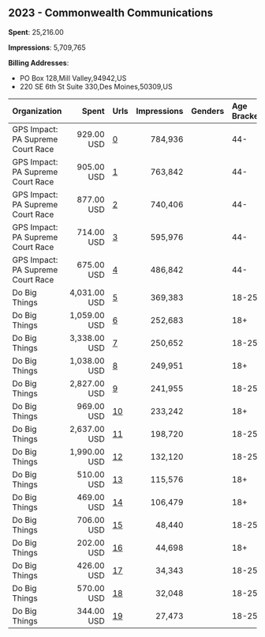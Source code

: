 ## 2023 - Commonwealth Communications 
**Spent**: 25,216.00

**Impressions**: 5,709,765

**Billing Addresses**: 
- PO Box 128,Mill Valley,94942,US
- 220 SE 6th St Suite 330,Des Moines,50309,US

|Organization|Spent|Urls|Impressions|Genders|Age Brackets|Country Codes|Billing Addresses|
|:---|---:|:---|---:|:---|:---|:---|:---|
|GPS Impact: PA Supreme Court Race|929.00 USD|[0](https://www.snap.com/political-ads/asset/c24e1fd55627934e84821f53773f1da0eef783a2e3182438ce9c78259eeb5b35?mediaType=mp4)|784,936||44-|united states|220 SE 6th St Suite 330,Des Moines,50309,US|
|GPS Impact: PA Supreme Court Race|905.00 USD|[1](https://www.snap.com/political-ads/asset/3c9b24f695d39a346282059a5070b90376016192b81720d9d9ac67d4b920cfc6?mediaType=mp4)|763,842||44-|united states|220 SE 6th St Suite 330,Des Moines,50309,US|
|GPS Impact: PA Supreme Court Race|877.00 USD|[2](https://www.snap.com/political-ads/asset/548efa085e7c68cac50d05cb030c372f2833ab4901f70140c0ff78985cecbd03?mediaType=mp4)|740,406||44-|united states|220 SE 6th St Suite 330,Des Moines,50309,US|
|GPS Impact: PA Supreme Court Race|714.00 USD|[3](https://www.snap.com/political-ads/asset/6fd4bc411312c658746ea02118120713f87cc0e7c58b4fe07b5b63660e0c7558?mediaType=mp4)|595,976||44-|united states|220 SE 6th St Suite 330,Des Moines,50309,US|
|GPS Impact: PA Supreme Court Race|675.00 USD|[4](https://www.snap.com/political-ads/asset/fb0edc0f6fcec2da3e1036bfe39ea7103ab60e0381396188c2815778ce8f80ba?mediaType=mp4)|486,842||44-|united states|220 SE 6th St Suite 330,Des Moines,50309,US|
|Do Big Things|4,031.00 USD|[5](https://www.snap.com/political-ads/asset/550d34d7225b834135febdcea9ca02d1af0453ac10e6361f2997c6fc4409f531?mediaType=mp4)|369,383||18-25|united states|PO Box 128,Mill Valley,94942,US|
|Do Big Things|1,059.00 USD|[6](https://www.snap.com/political-ads/asset/f4373718ab0269e88c8334e38ca9c283537d632c113338ba75ec8ebd6e6b0c5b?mediaType=mp4)|252,683||18+|united states|PO Box 128,Mill Valley,94942,US|
|Do Big Things|3,338.00 USD|[7](https://www.snap.com/political-ads/asset/8aa51d062ae620e24412bfe730bab069a81ad6671939aac2a1019e95ff109abd?mediaType=mp4)|250,652||18-25|united states|PO Box 128,Mill Valley,94942,US|
|Do Big Things|1,038.00 USD|[8](https://www.snap.com/political-ads/asset/066419bd127a619d761779265fe187575d3a4bfefc44b2d7197ea6c4efda170b?mediaType=mp4)|249,951||18+|united states|PO Box 128,Mill Valley,94942,US|
|Do Big Things|2,827.00 USD|[9](https://www.snap.com/political-ads/asset/9da5a3f190090b1c448e1f3b469d08e065e66428aff44f48f5ad71db1d8154ff?mediaType=mp4)|241,955||18-25|united states|PO Box 128,Mill Valley,94942,US|
|Do Big Things|969.00 USD|[10](https://www.snap.com/political-ads/asset/dae3e24a27a2e6f74a9d0210db31033de66e91aea076921a09f1155beb3441fd?mediaType=mp4)|233,242||18+|united states|PO Box 128,Mill Valley,94942,US|
|Do Big Things|2,637.00 USD|[11](https://www.snap.com/political-ads/asset/8bd655a59c061cfc193c2b5a0a4dbbc82fb49dfa8cac6784b0e1d5829c5f5f49?mediaType=mp4)|198,720||18-25|united states|PO Box 128,Mill Valley,94942,US|
|Do Big Things|1,990.00 USD|[12](https://www.snap.com/political-ads/asset/d212c709e4b2e1d61e964494a2cc8ec8c3d958ed84550df74e6e98a69de9ee8e?mediaType=mp4)|132,120||18-25|united states|PO Box 128,Mill Valley,94942,US|
|Do Big Things|510.00 USD|[13](https://www.snap.com/political-ads/asset/0f6ba552c34bdebf35768f9ef18426f723f8d5de6f5ed9e9bd5b92e0a9724ab5?mediaType=png)|115,576||18+|united states|PO Box 128,Mill Valley,94942,US|
|Do Big Things|469.00 USD|[14](https://www.snap.com/political-ads/asset/ef549363be3166f6a40567e3dc34f7d62f7f07f48c2382702ef79e346de67bfe?mediaType=png)|106,479||18+|united states|PO Box 128,Mill Valley,94942,US|
|Do Big Things|706.00 USD|[15](https://www.snap.com/political-ads/asset/073bbfde0a1df9e7d8516146f6131cde08132ea5de43fb55afba47462e3639ee?mediaType=mp4)|48,440||18-25|united states|PO Box 128,Mill Valley,94942,US|
|Do Big Things|202.00 USD|[16](https://www.snap.com/political-ads/asset/c332da8bb03b14f0f33a610a277dc2b2a1d2995152075ec25b37a913acaa8567?mediaType=mp4)|44,698||18+|united states|PO Box 128,Mill Valley,94942,US|
|Do Big Things|426.00 USD|[17](https://www.snap.com/political-ads/asset/ea4e84aecc98b66466f9a6dccd1283bb832373b9f8765d79d033a344dcb9d752?mediaType=mp4)|34,343||18-25|united states|PO Box 128,Mill Valley,94942,US|
|Do Big Things|570.00 USD|[18](https://www.snap.com/political-ads/asset/f78ccb0526a6d3e4a0011e59c46dd1ec1cc0274e0cf1aa3bc3b24aa12a6d029b?mediaType=mp4)|32,048||18-25|united states|PO Box 128,Mill Valley,94942,US|
|Do Big Things|344.00 USD|[19](https://www.snap.com/political-ads/asset/58a50a602d1fd79ab18d8e6a543d075440875a58e04b98985d5b7ff1e3005371?mediaType=mp4)|27,473||18-25|united states|PO Box 128,Mill Valley,94942,US|
